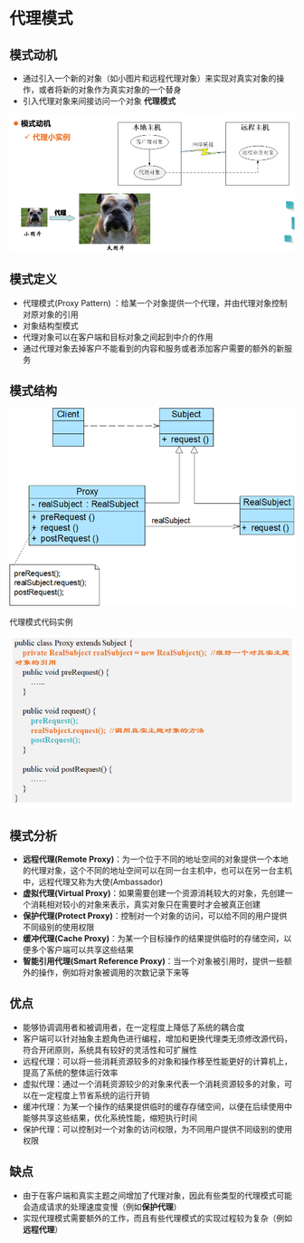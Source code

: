 # 代理模式


<!--more-->

## 模式动机

- 通过引入一个新的对象（如小图片和远程代理对象）来实现对真实对象的操作，或者将新的对象作为真实对象的一个替身
- 引入代理对象来间接访问一个对象  **代理模式**

![image-20210511222220011.png](./images/image-20210511222220011.png)

## 模式定义

- 代理模式(Proxy Pattern) ：给某一个对象提供一个代理，并由代理对象控制对原对象的引用
- 对象结构型模式
- 代理对象可以在客户端和目标对象之间起到中介的作用
- 通过代理对象去掉客户不能看到的内容和服务或者添加客户需要的额外的新服务

## 模式结构

![image-20210511222343127.png](./images/image-20210511222343127.png)

代理模式代码实例

![image-20210511222503011.png](./images/image-20210511222503011.png)

## 模式分析

- **远程代理(Remote Proxy)**：为一个位于不同的地址空间的对象提供一个本地的代理对象，这个不同的地址空间可以在同一台主机中，也可以在另一台主机中，远程代理又称为大使(Ambassador)
- **虚拟代理(Virtual Proxy)**：如果需要创建一个资源消耗较大的对象，先创建一个消耗相对较小的对象来表示，真实对象只在需要时才会被真正创建
- **保护代理(Protect Proxy)**：控制对一个对象的访问，可以给不同的用户提供不同级别的使用权限
- **缓冲代理(Cache Proxy)**：为某一个目标操作的结果提供临时的存储空间，以便多个客户端可以共享这些结果
- **智能引用代理(Smart Reference Proxy)**：当一个对象被引用时，提供一些额外的操作，例如将对象被调用的次数记录下来等

## 优点

- 能够协调调用者和被调用者，在一定程度上降低了系统的耦合度
- 客户端可以针对抽象主题角色进行编程，增加和更换代理类无须修改源代码，符合开闭原则，系统具有较好的灵活性和可扩展性
- 远程代理：可以将一些消耗资源较多的对象和操作移至性能更好的计算机上，提高了系统的整体运行效率
- 虚拟代理：通过一个消耗资源较少的对象来代表一个消耗资源较多的对象，可以在一定程度上节省系统的运行开销
- 缓冲代理：为某一个操作的结果提供临时的缓存存储空间，以便在后续使用中能够共享这些结果，优化系统性能，缩短执行时间
- 保护代理：可以控制对一个对象的访问权限，为不同用户提供不同级别的使用权限

## 缺点

- 由于在客户端和真实主题之间增加了代理对象，因此有些类型的代理模式可能会造成请求的处理速度变慢（例如**保护代理**）
- 实现代理模式需要额外的工作，而且有些代理模式的实现过程较为复杂（例如**远程代理**）

